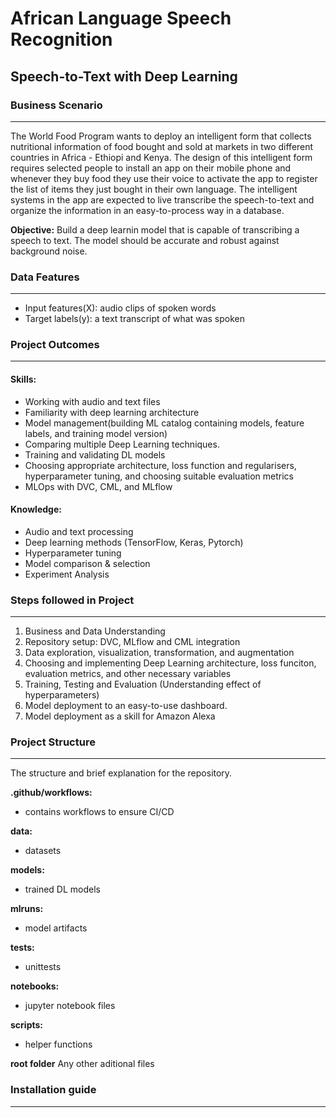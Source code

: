 # African Language Speech Recognition
## Speech-to-Text with Deep Learning

### Business Scenario
****
The World Food Program wants to deploy an intelligent form that collects nutritional information of food bought and sold at markets in two different countries in Africa - Ethiopi and Kenya.
The design of this intelligent form requires selected people to install an app on their mobile phone and whenever they buy food they use their voice to activate the app to register the list of items they just bought in their own language.
The intelligent systems in the app are expected to live transcribe the speech-to-text and organize the information in an easy-to-process way in a database.

**Objective:** Build a deep learnin model that is capable of transcribing a speech to text. The model should be accurate and robust against background noise.

### Data Features
****
* Input features(X): audio clips of spoken words
* Target labels(y): a text transcript of what was spoken

### Project Outcomes
****
#### Skills:
* Working with audio and text files
* Familiarity with deep learning architecture
* Model management(building ML catalog containing models, feature labels, and training model version)
* Comparing multiple Deep Learning techniques.
* Training and validating DL models
* Choosing appropriate architecture, loss function and regularisers, hyperparameter tuning, and choosing suitable evaluation metrics
* MLOps with DVC, CML, and MLflow

#### Knowledge:
* Audio and text processing
* Deep learning methods (TensorFlow, Keras, Pytorch)
* Hyperparameter tuning
* Model comparison & selection
* Experiment Analysis

### Steps followed in Project
****
1. Business and Data Understanding
2. Repository setup: DVC, MLflow and CML integration
3. Data exploration, visualization, transformation, and augmentation
4. Choosing and implementing Deep Learning architecture, loss funciton, evaluation metrics, and other necessary variables
5. Training, Testing and Evaluation (Understanding effect of hyperparameters)
6. Model deployment to an easy-to-use dashboard.
7. Model deployment as a skill for Amazon Alexa

### Project Structure
****
The structure and brief explanation for the repository.

**.github/workflows:**
* contains workflows to ensure CI/CD

**data:**
* datasets

**models:**
* trained DL models

**mlruns:**
* model artifacts

**tests:**
* unittests

**notebooks:**
* jupyter notebook files

**scripts:**
* helper functions

**root folder**
Any other aditional files

### Installation guide
****